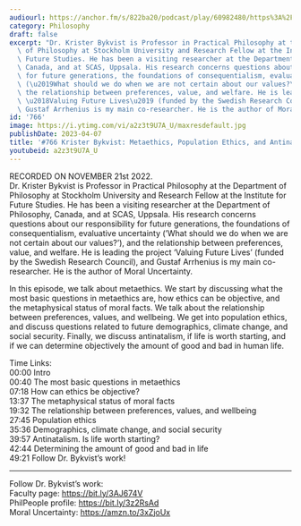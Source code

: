 ```yaml
---
audiourl: https://anchor.fm/s/822ba20/podcast/play/60982480/https%3A%2F%2Fd3ctxlq1ktw2nl.cloudfront.net%2Fstaging%2F2022-10-21%2Fa09bcb93-90af-c03f-4cdf-1a874b81c6fa.m4a
category: Philosophy
draft: false
excerpt: "Dr. Krister Bykvist is Professor in Practical Philosophy at the Department\
  \ of Philosophy at Stockholm University and Research Fellow at the Institute for\
  \ Future Studies. He has been a visiting researcher at the Department of Philosophy,\
  \ Canada, and at SCAS, Uppsala. His research concerns questions about our responsibility\
  \ for future generations, the foundations of consequentialism, evaluative uncertainty\
  \ (\u2019What should we do when we are not certain about our values?\u2019), and\
  \ the relationship between preferences, value, and welfare. He is leading the project\
  \ \u2018Valuing Future Lives\u2019 (funded by the Swedish Research Council), and\
  \ Gustaf Arrhenius is my main co-researcher. He is the author of Moral Uncertainty."
id: '766'
image: https://i.ytimg.com/vi/a2z3t9U7A_U/maxresdefault.jpg
publishDate: 2023-04-07
title: '#766 Krister Bykvist: Metaethics, Population Ethics, and Antinatalism'
youtubeid: a2z3t9U7A_U
---
```

<div class="timelinks">

RECORDED ON NOVEMBER 21st 2022.  
Dr. Krister Bykvist is Professor in Practical Philosophy at the Department of Philosophy at Stockholm University and Research Fellow at the Institute for Future Studies. He has been a visiting researcher at the Department of Philosophy, Canada, and at SCAS, Uppsala. His research concerns questions about our responsibility for future generations, the foundations of consequentialism, evaluative uncertainty (’What should we do when we are not certain about our values?’), and the relationship between preferences, value, and welfare. He is leading the project ‘Valuing Future Lives’ (funded by the Swedish Research Council), and Gustaf Arrhenius is my main co-researcher. He is the author of Moral Uncertainty.

In this episode, we talk about metaethics. We start by discussing what the most basic questions in metaethics are, how ethics can be objective, and the metaphysical status of moral facts. We talk about the relationship between preferences, values, and wellbeing. We get into population ethics, and discuss questions related to future demographics, climate change, and social security. Finally, we discuss antinatalism, if life is worth starting, and if we can determine objectively the amount of good and bad in human life.

Time Links:  
<time>00:00</time> Intro  
<time>00:40</time> The most basic questions in metaethics  
<time>07:18</time> How can ethics be objective?  
<time>13:37</time> The metaphysical status of moral facts  
<time>19:32</time> The relationship between preferences, values, and wellbeing  
<time>27:45</time> Population ethics  
<time>35:36</time> Demographics, climate change, and social security  
<time>39:57</time> Antinatalism. Is life worth starting?  
<time>42:44</time> Determining the amount of good and bad in life  
<time>49:21</time> Follow Dr. Bykvist’s work!

---

Follow Dr. Bykvist’s work:  
Faculty page: https://bit.ly/3AJ674V  
PhilPeople profile: https://bit.ly/3z2RsAd  
Moral Uncertainty: https://amzn.to/3xZjoUx
</div>

